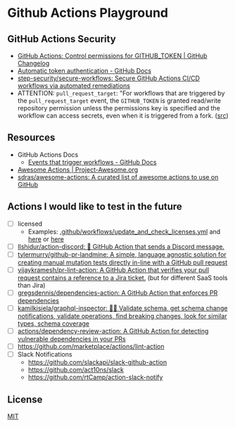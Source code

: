 # Github Actions Playground

## GitHub Actions Security

- [GitHub Actions: Control permissions for GITHUB_TOKEN | GitHub Changelog](https://github.blog/changelog/2021-04-20-github-actions-control-permissions-for-github_token/)
- [Automatic token authentication - GitHub Docs](https://docs.github.com/en/actions/security-guides/automatic-token-authentication#permissions-for-the-github_token)
- [step-security/secure-workflows: Secure GitHub Actions CI/CD workflows via automated remediations](https://github.com/step-security/secure-workflows)
- ATTENTION: `pull_request_target`: "For workflows that are triggered by the
  `pull_request_target` event, the `GITHUB_TOKEN` is granted read/write
  repository permission unless the permissions key is specified and the workflow
  can access secrets, even when it is triggered from a fork.
  ([src](https://docs.github.com/en/actions/using-workflows/events-that-trigger-workflows#pull_request_target))

## Resources

- GitHub Actions Docs
  - [Events that trigger workflows - GitHub Docs](https://docs.github.com/en/actions/using-workflows/events-that-trigger-workflows)
- [Awesome Actions | Project-Awesome.org](https://project-awesome.org/sdras/awesome-actions)
- [sdras/awesome-actions: A curated list of awesome actions to use on GitHub](https://github.com/sdras/awesome-actions)

## Actions I would like to test in the future

- [ ] licensed
  - Examples:
    [.github/workflows/update_and_check_licenses.yml](https://github.com/actions/labeler/blob/e54e5b338fbd6e6cdb5d60f51c22335fc57c401e/.github/workflows/update_and_check_licenses.yml)
    and
    [here](https://github.com/peaceiris/actions-label-commenter/commit/cc255e22e031205d18932cb76c5968fe893812c6)
    or
    [here](https://github.com/TimonVS/pr-labeler-action/blob/b47402568cce2e3e871eba362e7268d5a8fb54cc/.github/workflows/license-status.yml)
- [ ] [Ilshidur/action-discord: 🚀 GitHub Action that sends a Discord message.](https://github.com/Ilshidur/action-discord)
- [ ] [tylermurry/github-pr-landmine: A simple, language agnostic solution for creating manual mutation tests directly in-line with a GitHub pull request](https://github.com/tylermurry/github-pr-landmine)
- [ ] [vijaykramesh/pr-lint-action: A GitHub Action that verifies your pull request contains a reference to a Jira ticket.](https://github.com/vijaykramesh/pr-lint-action)
  (but for different SaaS tools than Jira)
- [ ] [gregsdennis/dependencies-action: A GitHub Action that enforces PR dependencies](https://github.com/gregsdennis/dependencies-action)
- [ ] [kamilkisiela/graphql-inspector: 🕵️‍♀️ Validate schema, get schema change notifications, validate operations, find breaking changes, look for similar types, schema coverage](https://github.com/kamilkisiela/graphql-inspector)
- [ ] [actions/dependency-review-action: A GitHub Action for detecting vulnerable dependencies in your PRs](https://github.com/actions/dependency-review-action)
- [ ] https://github.com/marketplace/actions/lint-action
- [ ] Slack Notifications
  - https://github.com/slackapi/slack-github-action
  - https://github.com/act10ns/slack
  - https://github.com/rtCamp/action-slack-notify

## License

[MIT](./LICENSE)
